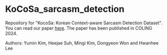 # KoCoSa_sarcasm_detection
Repository for "KocoSa: Korean Context-aware Sarcasm Detection Dataset". You can read our paper [here](https://arxiv.org/abs/2402.14428). The paper has been published in COLING 2024.

Authors: Yumin Kim, Heejae Suh, Mingi Kim, Dongyeon Won and Hwanhee Lee

